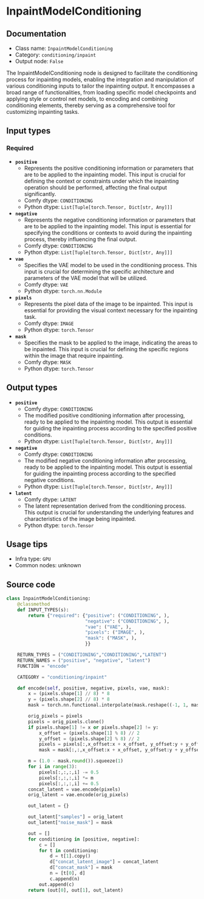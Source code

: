 # InpaintModelConditioning
## Documentation
- Class name: `InpaintModelConditioning`
- Category: `conditioning/inpaint`
- Output node: `False`

The InpaintModelConditioning node is designed to facilitate the conditioning process for inpainting models, enabling the integration and manipulation of various conditioning inputs to tailor the inpainting output. It encompasses a broad range of functionalities, from loading specific model checkpoints and applying style or control net models, to encoding and combining conditioning elements, thereby serving as a comprehensive tool for customizing inpainting tasks.
## Input types
### Required
- **`positive`**
    - Represents the positive conditioning information or parameters that are to be applied to the inpainting model. This input is crucial for defining the context or constraints under which the inpainting operation should be performed, affecting the final output significantly.
    - Comfy dtype: `CONDITIONING`
    - Python dtype: `List[Tuple[torch.Tensor, Dict[str, Any]]]`
- **`negative`**
    - Represents the negative conditioning information or parameters that are to be applied to the inpainting model. This input is essential for specifying the conditions or contexts to avoid during the inpainting process, thereby influencing the final output.
    - Comfy dtype: `CONDITIONING`
    - Python dtype: `List[Tuple[torch.Tensor, Dict[str, Any]]]`
- **`vae`**
    - Specifies the VAE model to be used in the conditioning process. This input is crucial for determining the specific architecture and parameters of the VAE model that will be utilized.
    - Comfy dtype: `VAE`
    - Python dtype: `torch.nn.Module`
- **`pixels`**
    - Represents the pixel data of the image to be inpainted. This input is essential for providing the visual context necessary for the inpainting task.
    - Comfy dtype: `IMAGE`
    - Python dtype: `torch.Tensor`
- **`mask`**
    - Specifies the mask to be applied to the image, indicating the areas to be inpainted. This input is crucial for defining the specific regions within the image that require inpainting.
    - Comfy dtype: `MASK`
    - Python dtype: `torch.Tensor`
## Output types
- **`positive`**
    - Comfy dtype: `CONDITIONING`
    - The modified positive conditioning information after processing, ready to be applied to the inpainting model. This output is essential for guiding the inpainting process according to the specified positive conditions.
    - Python dtype: `List[Tuple[torch.Tensor, Dict[str, Any]]]`
- **`negative`**
    - Comfy dtype: `CONDITIONING`
    - The modified negative conditioning information after processing, ready to be applied to the inpainting model. This output is essential for guiding the inpainting process according to the specified negative conditions.
    - Python dtype: `List[Tuple[torch.Tensor, Dict[str, Any]]]`
- **`latent`**
    - Comfy dtype: `LATENT`
    - The latent representation derived from the conditioning process. This output is crucial for understanding the underlying features and characteristics of the image being inpainted.
    - Python dtype: `torch.Tensor`
## Usage tips
- Infra type: `GPU`
- Common nodes: unknown


## Source code
```python
class InpaintModelConditioning:
    @classmethod
    def INPUT_TYPES(s):
        return {"required": {"positive": ("CONDITIONING", ),
                             "negative": ("CONDITIONING", ),
                             "vae": ("VAE", ),
                             "pixels": ("IMAGE", ),
                             "mask": ("MASK", ),
                             }}

    RETURN_TYPES = ("CONDITIONING","CONDITIONING","LATENT")
    RETURN_NAMES = ("positive", "negative", "latent")
    FUNCTION = "encode"

    CATEGORY = "conditioning/inpaint"

    def encode(self, positive, negative, pixels, vae, mask):
        x = (pixels.shape[1] // 8) * 8
        y = (pixels.shape[2] // 8) * 8
        mask = torch.nn.functional.interpolate(mask.reshape((-1, 1, mask.shape[-2], mask.shape[-1])), size=(pixels.shape[1], pixels.shape[2]), mode="bilinear")

        orig_pixels = pixels
        pixels = orig_pixels.clone()
        if pixels.shape[1] != x or pixels.shape[2] != y:
            x_offset = (pixels.shape[1] % 8) // 2
            y_offset = (pixels.shape[2] % 8) // 2
            pixels = pixels[:,x_offset:x + x_offset, y_offset:y + y_offset,:]
            mask = mask[:,:,x_offset:x + x_offset, y_offset:y + y_offset]

        m = (1.0 - mask.round()).squeeze(1)
        for i in range(3):
            pixels[:,:,:,i] -= 0.5
            pixels[:,:,:,i] *= m
            pixels[:,:,:,i] += 0.5
        concat_latent = vae.encode(pixels)
        orig_latent = vae.encode(orig_pixels)

        out_latent = {}

        out_latent["samples"] = orig_latent
        out_latent["noise_mask"] = mask

        out = []
        for conditioning in [positive, negative]:
            c = []
            for t in conditioning:
                d = t[1].copy()
                d["concat_latent_image"] = concat_latent
                d["concat_mask"] = mask
                n = [t[0], d]
                c.append(n)
            out.append(c)
        return (out[0], out[1], out_latent)

```
